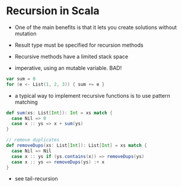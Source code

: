 # Recursion in Scala

- One of the main benefits is that it lets you create solutions without mutation
- Result type must be specified for recursion methods
- Recursive methods have a limited stack space

- imperative, using an mutable variable. BAD!

```scala
var sum = 0
for (e <- List(1, 2, 3)) { sum += e }
```

- a typical way to implement recursive functions is to use pattern matching

```scala
def sum(xs: List[Int]): Int = xs match {
  case Nil => 0
  case x :: ys => x + sum(ys)
}

// remove duplicates
def removeDups(xs: List[Int]): List[Int] = xs match {
  case Nil => Nil
  case x :: ys if (ys.contains(x)) => removeDups(ys)
  case x :: ys => removeDups(ys) :+ x
}
```

- see tail-recursion
